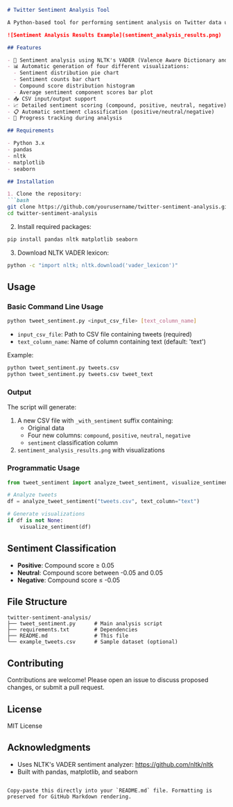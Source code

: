 ```markdown
# Twitter Sentiment Analysis Tool

A Python-based tool for performing sentiment analysis on Twitter data using Natural Language Processing (NLP) and generating insightful visualizations.

![Sentiment Analysis Results Example](sentiment_analysis_results.png)

## Features

- 🧠 Sentiment analysis using NLTK's VADER (Valence Aware Dictionary and sEntiment Reasoner)
- 📊 Automatic generation of four different visualizations:
  - Sentiment distribution pie chart
  - Sentiment counts bar chart
  - Compound score distribution histogram
  - Average sentiment component scores bar plot
- 📥 CSV input/output support
- 📈 Detailed sentiment scoring (compound, positive, neutral, negative)
- 📋 Automatic sentiment classification (positive/neutral/negative)
- 🚀 Progress tracking during analysis

## Requirements

- Python 3.x
- pandas
- nltk
- matplotlib
- seaborn

## Installation

1. Clone the repository:
```bash
git clone https://github.com/yourusername/twitter-sentiment-analysis.git
cd twitter-sentiment-analysis
```

2. Install required packages:
```bash
pip install pandas nltk matplotlib seaborn
```

3. Download NLTK VADER lexicon:
```bash
python -c "import nltk; nltk.download('vader_lexicon')"
```

## Usage

### Basic Command Line Usage
```bash
python tweet_sentiment.py <input_csv_file> [text_column_name]
```

- `input_csv_file`: Path to CSV file containing tweets (required)
- `text_column_name`: Name of column containing text (default: 'text')

Example:
```bash
python tweet_sentiment.py tweets.csv
python tweet_sentiment.py tweets.csv tweet_text
```

### Output
The script will generate:
1. A new CSV file with `_with_sentiment` suffix containing:
   - Original data
   - Four new columns: `compound`, `positive`, `neutral`, `negative`
   - `sentiment` classification column
2. `sentiment_analysis_results.png` with visualizations

### Programmatic Usage
```python
from tweet_sentiment import analyze_tweet_sentiment, visualize_sentiment

# Analyze tweets
df = analyze_tweet_sentiment("tweets.csv", text_column="text")

# Generate visualizations
if df is not None:
    visualize_sentiment(df)
```

## Sentiment Classification
- **Positive**: Compound score ≥ 0.05
- **Neutral**: Compound score between -0.05 and 0.05
- **Negative**: Compound score ≤ -0.05

## File Structure
```
twitter-sentiment-analysis/
├── tweet_sentiment.py      # Main analysis script
├── requirements.txt        # Dependencies
├── README.md               # This file
└── example_tweets.csv      # Sample dataset (optional)
```

## Contributing
Contributions are welcome! Please open an issue to discuss proposed changes, or submit a pull request.

## License
MIT License

## Acknowledgments
- Uses NLTK's VADER sentiment analyzer: https://github.com/nltk/nltk
- Built with pandas, matplotlib, and seaborn
``` 

Copy-paste this directly into your `README.md` file. Formatting is preserved for GitHub Markdown rendering.
